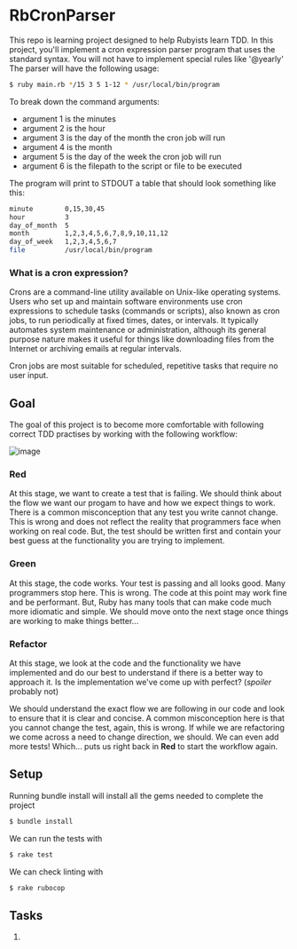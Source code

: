 # RbCronParser

This repo is learning project designed to help Rubyists learn TDD. In this project, you'll implement a cron expression parser program that uses the standard syntax. You will not have to implement special rules like '@yearly' The parser will have the following usage:

```bash
$ ruby main.rb */15 3 5 1-12 * /usr/local/bin/program
```
To break down the command arguments:
- argument 1 is the minutes
- argument 2 is the hour
- argument 3 is the day of the month the cron job will run
- argument 4 is the month
- argument 5 is the day of the week the cron job will run
- argument 6 is the filepath to the script or file to be executed

The program will print to STDOUT a table that should look something like this:

```bash
minute        0,15,30,45
hour          3
day_of_month  5
month         1,2,3,4,5,6,7,8,9,10,11,12
day_of_week   1,2,3,4,5,6,7
file          /usr/local/bin/program
```

### What is a cron expression?
Crons are a command-line utility available on Unix-like operating systems. Users who set up and maintain software environments use cron expressions to schedule tasks (commands or scripts), also known as cron jobs, to run periodically at fixed times, dates, or intervals. It typically automates system maintenance or administration, although its general purpose nature makes it useful for things like downloading files from the Internet or archiving emails at regular intervals.

Cron jobs are most suitable for scheduled, repetitive tasks that require no user input.

## Goal
The goal of this project is to become more comfortable with following correct TDD practises by working with the following workflow:

![image](https://miro.medium.com/max/1024/1*749GtQGqamkOqfOe40o_Tg.png)

### Red 
At this stage, we want to create a test that is failing. We should think about the flow we want our progam to have and how we expect things to work. There is a common misconception that any test you write cannot change. This is wrong and does not reflect the reality that programmers face when working on real code. But, the test should be written first and contain your best guess at the functionality you are trying to implement.

### Green
At this stage, the code works. Your test is passing and all looks good. Many programmers stop here. This is wrong. The code at this point may work fine and be performant. But, Ruby has many tools that can make code much more idiomatic and simple. We should move onto the next stage once things are working to make things better...

### Refactor
At this stage, we look at the code and the functionality we have implemented and do our best to understand if there is a better way to approach it. Is the implementation we've come up with perfect? (*spoiler* probably not)

We should understand the exact flow we are following in our code and look to ensure that it is clear and concise. A common misconception here is that you cannot change the test, again, this is wrong. If while we are refactoring we come across a need to change direction, we should. We can even add more tests! Which... puts us right back in **Red** to start the workflow again.

## Setup
Running bundle install will install all the gems needed to complete the project
```bash
$ bundle install
```
We can run the tests with
```bash
$ rake test
```
We can check linting with
```bash
$ rake rubocop
```

## Tasks
1. 


